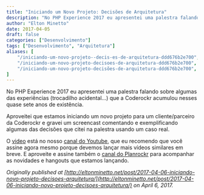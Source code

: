 ```yaml
---
title: "Iniciando um Novo Projeto: Decisões de Arquitetura"
description: "No PHP Experience 2017 eu apresentei uma palestra falando sobre algumas das experiências que a Coderockr acumulou nesses quase sete anos de existência..."
author: "Elton Minetto"
date: 2017-04-05
draft: false
categories: ["Desenvolvimento"]
tags: ["Desenvolvimento", "Arquitetura"]
aliases: [
    "/iniciando-um-novo-projeto--decis-es-de-arquitetura-ddd676b2e700",
    "/iniciando-um-novo-projeto-decisoes-de-arquitetura-ddd676b2e700",
    "/iniciando-um-novo-projeto-decisões-de-arquitetura-ddd676b2e700",
]
---
```


No PHP Experience 2017 eu apresentei uma palestra falando sobre algumas das experiências (trocadilho acidental…) que a Coderockr acumulou nesses quase sete anos de existência.

Aproveitei que estamos iniciando um novo projeto para um cliente/parceiro da Coderockr e gravei um screencast comentando e exemplificando algumas das decisões que citei na palestra usando um caso real.

O [video](https://youtu.be/uJ8zBJdT6Is) está no nosso [canal do Youtube](http://youtube.com/coderockr), que eu recomendo que você assine agora mesmo porque devemos lançar mais vídeos similares em breve. E aproveite e assine também o [canal do Planrockr](https://www.youtube.com/imastersplanrockr) para acompanhar as novidades e hangouts que estamos lançando.

*Originally published at [http://eltonminetto.net/post/2017-04-06-iniciando-novo-projeto-decisoes-arquitetura/](http://eltonminetto.net/post/2017-04-06-iniciando-novo-projeto-decisoes-arquitetura/) on April 6, 2017.*
